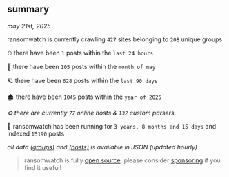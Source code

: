 
## summary
_may 21st, 2025_

ransomwatch is currently crawling `427` sites belonging to `208` unique groups

⏲ there have been `1` posts within the `last 24 hours`

🦈 there have been `105` posts within the `month of may`

🪐 there have been `628` posts within the `last 90 days`

🏚 there have been `1045` posts within the `year of 2025`

_⚙️ there are currently `77` online hosts & `132` custom parsers._

🦕 ransomwatch has been running for `3 years, 8 months and 15 days` and indexed `15190` posts

_all data  [(groups)](http://ransomwhat.telemetry.ltd/groups) and [(posts)](http://ransomwhat.telemetry.ltd/posts) is available in JSON (updated hourly)_

> ransomwatch is fully [open source](https://github.com/joshhighet/ransomwatch#ransomwatch--). please consider [sponsoring](https://github.com/sponsors/joshhighet) if you find it useful!
